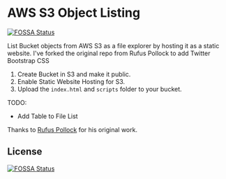 # AWS S3 Object Listing
[![FOSSA Status](https://app.fossa.com/api/projects/git%2Bgithub.com%2Fsgomez84%2Faws-s3-object-listing.svg?type=shield)](https://app.fossa.com/projects/git%2Bgithub.com%2Fsgomez84%2Faws-s3-object-listing?ref=badge_shield)


List Bucket objects from AWS S3 as a file explorer by hosting it as a static website. I've forked the original repo from Rufus Pollock to add Twitter Bootstrap CSS

 1. Create Bucket in S3 and make it public.
 2. Enable Static Website Hosting for S3.
 3. Upload the `index.html` and `scripts` folder to your bucket.

TODO:
 - Add Table to File List

Thanks to [Rufus Pollock](https://github.com/rufuspollock/s3-bucket-listing) for his original work.

## License
[![FOSSA Status](https://app.fossa.com/api/projects/git%2Bgithub.com%2Fsgomez84%2Faws-s3-object-listing.svg?type=large)](https://app.fossa.com/projects/git%2Bgithub.com%2Fsgomez84%2Faws-s3-object-listing?ref=badge_large)